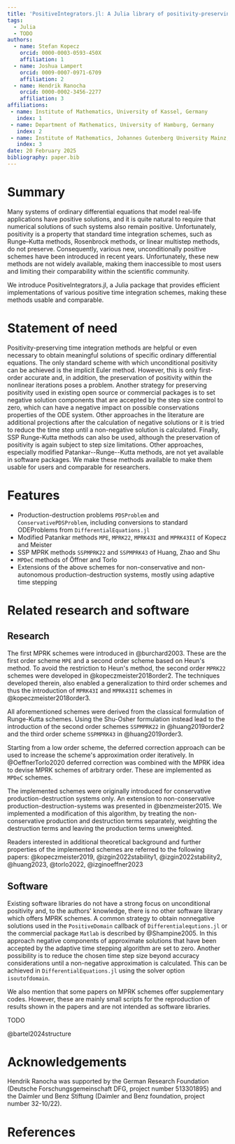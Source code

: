 ```yaml
---
title: 'PositiveIntegrators.jl: A Julia library of positivity-preserving time integration methods'
tags:
  - Julia
  - TODO
authors:
  - name: Stefan Kopecz
    orcid: 0000-0003-0593-450X
    affiliation: 1
  - name: Joshua Lampert
    orcid: 0009-0007-0971-6709
    affiliation: 2
  - name: Hendrik Ranocha
    orcid: 0000-0002-3456-2277
    affiliation: 3
affiliations:
 - name: Institute of Mathematics, University of Kassel, Germany
   index: 1
 - name: Department of Mathematics, University of Hamburg, Germany
   index: 2
 - name: Institute of Mathematics, Johannes Gutenberg University Mainz, Germany
   index: 3
date: 20 February 2025
bibliography: paper.bib
---
```


# Summary

Many systems of ordinary differential equations that model real-life applications have positive solutions, and it is quite natural to require that numerical solutions of such systems also remain positive. Unfortunately, positivity is a property that standard time integration schemes, such as Runge–Kutta methods, Rosenbrock methods, or linear multistep methods, do not preserve. Consequently, various new, unconditionally positive schemes have been introduced in recent years. Unfortunately, these new methods are not widely available, making them inaccessible to most users and limiting their comparability within the scientific community.

We introduce PositiveIntegrators.jl, a Julia package that provides efficient implementations of various positive time integration schemes, making these methods usable and comparable.


# Statement of need

Positivity-preserving time integration methods are helpful or even necessary to obtain meaningful solutions of specific ordinary differential equations. The only standard scheme with which unconditional positivity can be achieved is the implicit Euler method. However, this is only first-order accurate and, in addition, the preservation of positivity within the nonlinear iterations poses a problem. Another strategy for preserving positivity used in existing open source or commercial packages is to set negative solution components that are accepted by the step size control to zero, which can have a negative impact on possible conservations properties of the ODE system. Other approaches in the literature are additional projections after the calculation of negative solutions or it is tried to reduce the time step until a non-negative solution is calculated. Finally, SSP Runge-Kutta methods can also be used, although the preservation of positivity is again subject to step size limitations. Other approaches, especially modified Patankar--Runge--Kutta methods, are not yet available in software packages. We make these methods available to make them usable for users and comparable for researchers.


# Features

- Production-destruction problems `PDSProblem` and `ConservativePDSProblem`, including conversions to standard ODEProblems from `DifferentialEquations.jl`
- Modified Patankar methods `MPE`, `MPRK22`, `MPRK43I` and `MPRK43II` of Kopecz and Meister
- SSP MPRK methods `SSPMPRK22` and `SSPMPRK43` of Huang, Zhao and Shu
- `MPDeC` methods of Öffner and Torlo
- Extensions of the above schemes for non-conservative and non-autonomous production-destruction systems, mostly using adaptive time stepping


# Related research and software

## Research

The first MPRK schemes were introduced in @burchard2003. These are the first order scheme `MPE` and a second order scheme based on Heun's method. To avoid the restriction to Heun's method, the second order `MPRK22` schemes were developed in @kopeczmeister2018order2. The techniques developed therein, also enabled a generalization to third order schemes and thus the introduction of `MPRK43I` and `MPRK43II` schemes in @kopeczmeister2018order3.

All aforementioned schemes were derived from the classical formulation of Runge-Kutta schemes. Using the Shu-Osher formulation instead lead to the introduction of the second order schemes `SSPMPRK22` in @huang2019order2 and the third order scheme `SSPMPRK43` in @huang2019order3.

Starting from a low order scheme, the deferred correction approach can be used to increase the scheme's approximation order iteratively. In @OeffnerTorlo2020 deferred correction was combined with the MPRK idea to devise MPRK schemes of arbitrary order. These are implemented as `MPDeC` schemes. 

The implemented schemes were originally introduced for conservative production-destruction systems only. An extension to non-conservative production-destruction-systems was presented in @benzmeister2015. We implemented a modification of this algorithm, by treating the non-conservative production and destruction terms separately, weighting the destruction terms and leaving the production terms unweighted.

Readers interested in additional theoretical background and further properties of the implemented schemes are referred to the following papers: @kopeczmeister2019, @izgin2022stability1, @izgin2022stability2, @huang2023, @torlo2022, @izginoeffner2023

## Software

Existing software libraries do not have a strong focus on unconditional positivity and, to the authors' knowledge, there is no other software library which offers MPRK schemes. 
A common strategy to obtain nonnegative solutions used in the `PositiveDomain` callback of `Differentialequtions.jl` or the commercial package `Matlab` is described by @Shampine2005. In this approach negative components of approximate solutions that have been accepted by the adaptive time stepping algorithm are set to zero.
Another possibility is to reduce the chosen time step size beyond accuracy considerations until a non-negative approximation is calculated. This can be achieved in `DifferentialEquations.jl` using the solver option `isoutofdomain`.

We also mention that some papers on MPRK schemes offer supplementary codes. However, these are mainly small scripts for the reproduction of results shown in the papers and are not intended as software libraries.


TODO

@bartel2024structure


# Acknowledgements

Hendrik Ranocha was supported by
the German Research Foundation (Deutsche Forschungsgemeinschaft DFG, project number 513301895) and
the Daimler und Benz Stiftung (Daimler and Benz foundation, project number 32-10/22).


# References
